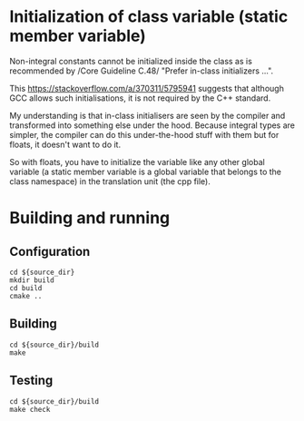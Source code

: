 # Initialization of class variable (static member variable)

Non-integral constants cannot be initialized inside the class as is recommended by /Core Guideline C.48/ "Prefer in-class initializers ...".

This https://stackoverflow.com/a/370311/5795941 suggests that although GCC allows such initialisations, it is not required by the C++ standard.

My understanding is that in-class initialisers are seen by the compiler and transformed into something else under the hood.  Because integral types are simpler, the compiler can do this under-the-hood stuff with them but for floats, it doesn't want to do it.

So with floats, you have to initialize the variable like any other global variable (a static member variable is a global variable that belongs to the class namespace) in the translation unit (the cpp file).

# Building and running

## Configuration

```
cd ${source_dir}
mkdir build
cd build
cmake ..
```

## Building

```
cd ${source_dir}/build
make
```

## Testing

```
cd ${source_dir}/build
make check
```
